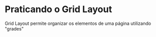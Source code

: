 # Praticando o Grid Layout  

Grid Layout permite organizar os elementos de uma página utilizando "grades"  